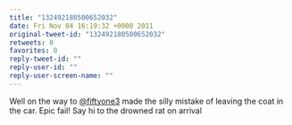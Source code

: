```yaml
---
title: "132492180500652032"
date: Fri Nov 04 16:19:32 +0000 2011
original-tweet-id: "132492180500652032"
retweets: 0
favorites: 0
reply-tweet-id: ""
reply-user-id: ""
reply-user-screen-name: ""
---
```

Well on the way to <a href="https://twitter.com/fiftyone3">@fiftyone3</a> made the silly mistake of leaving the coat in the car. Epic fail! Say hi to the drowned rat on arrival

